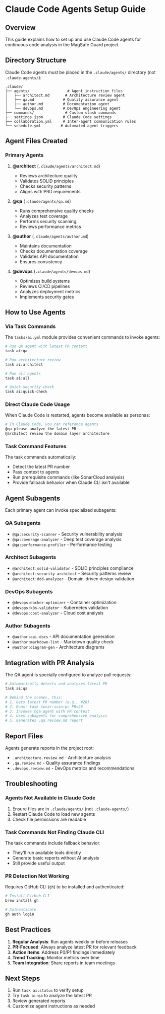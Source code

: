 # Claude Code Agents Setup Guide

## Overview

This guide explains how to set up and use Claude Code agents for continuous code analysis in the MagSafe Guard project.

## Directory Structure

Claude Code agents must be placed in the `.claude/agents/` directory (not `.claude-agents/`):

```
.claude/
├── agents/                 # Agent instruction files
│   ├── architect.md       # Architecture review agent
│   ├── qa.md             # Quality assurance agent
│   ├── author.md         # Documentation agent
│   └── devops.md         # DevOps engineering agent
├── commands/              # Custom slash commands
├── settings.json         # Claude Code settings
├── collaboration.yml     # Inter-agent communication rules
└── schedule.yml         # Automated agent triggers
```

## Agent Files Created

### Primary Agents

1. **@architect** (`.claude/agents/architect.md`)
   - Reviews architecture quality
   - Validates SOLID principles
   - Checks security patterns
   - Aligns with PRD requirements

2. **@qa** (`.claude/agents/qa.md`)
   - Runs comprehensive quality checks
   - Analyzes test coverage
   - Performs security scanning
   - Reviews performance metrics

3. **@author** (`.claude/agents/author.md`)
   - Maintains documentation
   - Checks documentation coverage
   - Validates API documentation
   - Ensures consistency

4. **@devops** (`.claude/agents/devops.md`)
   - Optimizes build systems
   - Reviews CI/CD pipelines
   - Analyzes deployment metrics
   - Implements security gates

## How to Use Agents

### Via Task Commands

The `tasks/ai.yml` module provides convenient commands to invoke agents:

```bash
# Run QA agent with latest PR context
task ai:qa

# Run architecture review
task ai:architect

# Run all agents
task ai:all

# Quick security check
task ai:quick-check
```

### Direct Claude Code Usage

When Claude Code is restarted, agents become available as personas:

```bash
# In Claude Code, you can reference agents
@qa please analyze the latest PR
@architect review the domain layer architecture
```

### Task Command Features

The task commands automatically:

- Detect the latest PR number
- Pass context to agents
- Run prerequisite commands (like SonarCloud analysis)
- Provide fallback behavior when Claude CLI isn't available

## Agent Subagents

Each primary agent can invoke specialized subagents:

### QA Subagents

- `@qa:security-scanner` - Security vulnerability analysis
- `@qa:coverage-analyzer` - Deep test coverage analysis
- `@qa:performance-profiler` - Performance testing

### Architect Subagents

- `@architect:solid-validator` - SOLID principles compliance
- `@architect:security-architect` - Security patterns review
- `@architect:ddd-analyzer` - Domain-driven design validation

### DevOps Subagents

- `@devops:docker-optimizer` - Container optimization
- `@devops:k8s-validator` - Kubernetes validation
- `@devops:cost-analyzer` - Cloud cost analysis

### Author Subagents

- `@author:api-docs` - API documentation generation
- `@author:markdown-lint` - Markdown quality check
- `@author:diagram-gen` - Architecture diagrams

## Integration with PR Analysis

The QA agent is specially configured to analyze pull requests:

```bash
# Automatically detects and analyzes latest PR
task ai:qa

# Behind the scenes, this:
# 1. Gets latest PR number (e.g., #28)
# 2. Runs: task sonar:scan:pr PR=28
# 3. Invokes @qa agent with PR context
# 4. Uses subagents for comprehensive analysis
# 5. Generates .qa.review.md report
```

## Report Files

Agents generate reports in the project root:

- `.architecture.review.md` - Architecture analysis
- `.qa.review.md` - Quality assurance findings
- `.devops.review.md` - DevOps metrics and recommendations

## Troubleshooting

### Agents Not Available in Claude Code

1. Ensure files are in `.claude/agents/` (not `.claude-agents/`)
2. Restart Claude Code to load new agents
3. Check file permissions are readable

### Task Commands Not Finding Claude CLI

The task commands include fallback behavior:

- They'll run available tools directly
- Generate basic reports without AI analysis
- Still provide useful output

### PR Detection Not Working

Requires GitHub CLI (`gh`) to be installed and authenticated:

```bash
# Install GitHub CLI
brew install gh

# Authenticate
gh auth login
```

## Best Practices

1. **Regular Analysis**: Run agents weekly or before releases
2. **PR-Focused**: Always analyze latest PR for relevant feedback
3. **Action Items**: Address P0/P1 findings immediately
4. **Trend Tracking**: Monitor metrics over time
5. **Team Integration**: Share reports in team meetings

## Next Steps

1. Run `task ai:status` to verify setup
2. Try `task ai:qa` to analyze the latest PR
3. Review generated reports
4. Customize agent instructions as needed
